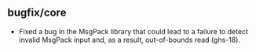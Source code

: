 ## bugfix/core

* Fixed a bug in the MsgPack library that could lead to a failure to detect
  invalid MsgPack input and, as a result, out-of-bounds read (ghs-18).
